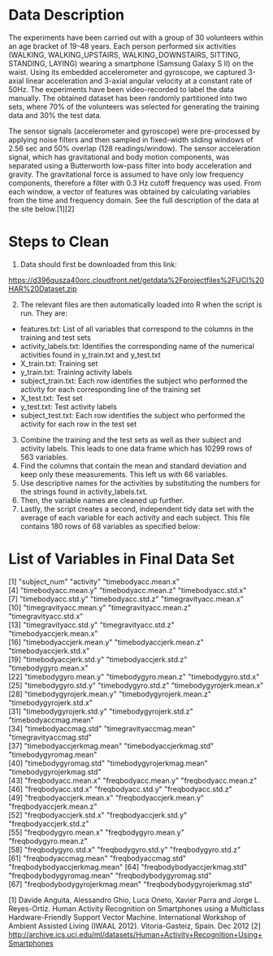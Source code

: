 # Data Description

The experiments have been carried out with a group of 30 volunteers within an age bracket of 19-48 years. Each person performed six activities (WALKING, WALKING_UPSTAIRS, WALKING_DOWNSTAIRS, SITTING, STANDING, LAYING) wearing a smartphone (Samsung Galaxy S II) on the waist. Using its embedded accelerometer and gyroscope, we captured 3-axial linear acceleration and 3-axial angular velocity at a constant rate of 50Hz. The experiments have been video-recorded to label the data manually. The obtained dataset has been randomly partitioned into two sets, where 70% of the volunteers was selected for generating the training data and 30% the test data. 

The sensor signals (accelerometer and gyroscope) were pre-processed by applying noise filters and then sampled in fixed-width sliding windows of 2.56 sec and 50% overlap (128 readings/window). The sensor acceleration signal, which has gravitational and body motion components, was separated using a Butterworth low-pass filter into body acceleration and gravity. The gravitational force is assumed to have only low frequency components, therefore a filter with 0.3 Hz cutoff frequency was used. From each window, a vector of features was obtained by calculating variables from the time and frequency domain.  See the full description of the data at the site below.[1][2]

# Steps to Clean

1.	Data should first be downloaded from this link:

https://d396qusza40orc.cloudfront.net/getdata%2Fprojectfiles%2FUCI%20HAR%20Dataset.zip

2.	The relevant files are then automatically loaded into R when the script is run.  They are:
*	features.txt: List of all variables that correspond to the columns in the training and test sets
*	activity_labels.txt: Identifies the corresponding name of the numerical activities found in y_train.txt and y_test.txt
*	X_train.txt: Training set
*	y_train.txt: Training activity labels
*	subject_train.txt: Each row identifies the subject who performed the activity for each corresponding line of the training set
*	X_test.txt: Test set
*	y_test.txt: Test activity labels
*	subject_test.txt: Each row identifies the subject who performed the activity for each row in the test set
 
3.	Combine the training and the test sets as well as their subject and activity labels.  This leads to one data frame which has 10299 rows of 563 variables.
4.	Find the columns that contain the mean and standard deviation and keep only these measurements.  This left us with 66 variables.  
5.	Use descriptive names for the activities by substituting the numbers for the strings found in activity_labels.txt. 
6.	Then, the variable names are cleaned up further.
7.	Lastly, the script creates a second, independent tidy data set with the average of each variable for each activity and each subject.  This file contains 180 rows of 68 variables as specified below:
   
# List of Variables in Final Data Set

 [1] "subject_num"                          "activity"                     "timebodyacc.mean.x"          
 [4] "timebodyacc.mean.y"           "timebodyacc.mean.z"           "timebodyacc.std.x"           
 [7] "timebodyacc.std.y"            "timebodyacc.std.z"            "timegravityacc.mean.x"       
[10] "timegravityacc.mean.y"        "timegravityacc.mean.z"        "timegravityacc.std.x"        
[13] "timegravityacc.std.y"         "timegravityacc.std.z"         "timebodyaccjerk.mean.x"      
[16] "timebodyaccjerk.mean.y"       "timebodyaccjerk.mean.z"       "timebodyaccjerk.std.x"       
[19] "timebodyaccjerk.std.y"        "timebodyaccjerk.std.z"        "timebodygyro.mean.x"         
[22] "timebodygyro.mean.y"          "timebodygyro.mean.z"          "timebodygyro.std.x"          
[25] "timebodygyro.std.y"           "timebodygyro.std.z"           "timebodygyrojerk.mean.x"     
[28] "timebodygyrojerk.mean.y"      "timebodygyrojerk.mean.z"      "timebodygyrojerk.std.x"      
[31] "timebodygyrojerk.std.y"       "timebodygyrojerk.std.z"       "timebodyaccmag.mean"         
[34] "timebodyaccmag.std"           "timegravityaccmag.mean"       "timegravityaccmag.std"       
[37] "timebodyaccjerkmag.mean"      "timebodyaccjerkmag.std"       "timebodygyromag.mean"        
[40] "timebodygyromag.std"          "timebodygyrojerkmag.mean"     "timebodygyrojerkmag.std"     
[43] "freqbodyacc.mean.x"           "freqbodyacc.mean.y"           "freqbodyacc.mean.z"          
[46] "freqbodyacc.std.x"            "freqbodyacc.std.y"            "freqbodyacc.std.z"           
[49] "freqbodyaccjerk.mean.x"       "freqbodyaccjerk.mean.y"       "freqbodyaccjerk.mean.z"      
[52] "freqbodyaccjerk.std.x"        "freqbodyaccjerk.std.y"        "freqbodyaccjerk.std.z"       
[55] "freqbodygyro.mean.x"          "freqbodygyro.mean.y"          "freqbodygyro.mean.z"         
[58] "freqbodygyro.std.x"           "freqbodygyro.std.y"           "freqbodygyro.std.z"          
[61] "freqbodyaccmag.mean"          "freqbodyaccmag.std"           "freqbodybodyaccjerkmag.mean" 
[64] "freqbodybodyaccjerkmag.std"   "freqbodybodygyromag.mean"     "freqbodybodygyromag.std"     
[67] "freqbodybodygyrojerkmag.mean" "freqbodybodygyrojerkmag.std"



[1] Davide Anguita, Alessandro Ghio, Luca Oneto, Xavier Parra and Jorge L. Reyes-Ortiz. Human Activity Recognition on Smartphones using a Multiclass Hardware-Friendly Support Vector Machine. International Workshop of Ambient Assisted Living (IWAAL 2012). Vitoria-Gasteiz, Spain. Dec 2012
[2] http://archive.ics.uci.edu/ml/datasets/Human+Activity+Recognition+Using+Smartphones

